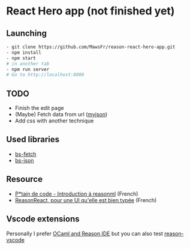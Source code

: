 
# React Hero app (not finished yet)

## Launching

```bash
- git clone https://github.com/MawsFr/reason-react-hero-app.git
- npm install
- npm start
# in another tab
- npm run server
# Go to http://localhost:8000
```

## TODO
- Finish the edit page
- (Maybe) Fetch data from url ([myjson](http://myjson.com/))
- Add css with another technique

## Used libraries
- [bs-fetch](https://github.com/reasonml-community/bs-fetch) 
- [bs-json](https://github.com/glennsl/bs-json)

## Resource
- [P*tain de code - Introduction à reasonml](https://putaindecode.io/articles/introduction-a-reasonml/) (French)
- [ReasonReact, pour une UI qu'elle est bien typée](https://putaindecode.io/articles/reason-react-pour-une-ui-qu-elle-est-bien-typee/) (French)

## Vscode extensions
Personally I prefer [OCaml and Reason IDE](https://marketplace.visualstudio.com/items?itemName=freebroccolo.reasonml) but you can also test [reason-vscode](https://marketplace.visualstudio.com/items?itemName=jaredly.reason-vscode)